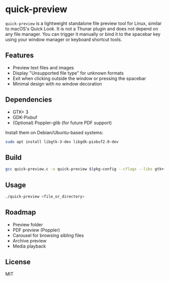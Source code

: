 
# quick-preview

`quick-preview` is a lightweight standalone file preview tool for Linux, similar to macOS's Quick Look. It is not a Thunar plugin and does not depend on any file manager. You can trigger it manually or bind it to the spacebar key using your window manager or keyboard shortcut tools.

## Features

- Preview text files and images
- Display "Unsupported file type" for unknown formats
- Exit when clicking outside the window or pressing the spacebar
- Minimal design with no window decoration

## Dependencies

- GTK+ 3
- GDK-Pixbuf
- (Optional) Poppler-glib (for future PDF support)

Install them on Debian/Ubuntu-based systems:

```bash
sudo apt install libgtk-3-dev libgdk-pixbuf2.0-dev
```

## Build

```bash
gcc quick-preview.c -o quick-preview $(pkg-config --cflags --libs gtk+-3.0 gdk-pixbuf-2.0) -lm
```

## Usage

```bash
./quick-preview <file_or_directory>
```

## Roadmap

- Preview folder 
- PDF preview (Poppler)
- Carousel for browsing sibling files
- Archive preview
- Media playback

## License

MIT
